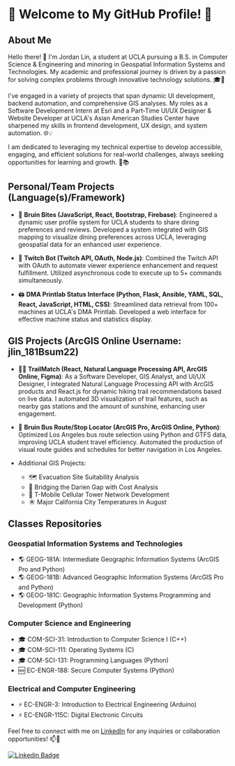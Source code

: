 # 🌟 Welcome to My GitHub Profile! 🌟

## About Me

Hello there! 👋 I'm Jordan Lin, a student at UCLA pursuing a B.S. in Computer Science & Engineering and minoring in Geospatial Information Systems and Technologies. My academic and professional journey is driven by a passion for solving complex problems through innovative technology solutions. 🎓🚀

I've engaged in a variety of projects that span dynamic UI development, backend automation, and comprehensive GIS analyses. My roles as a Software Development Intern at Esri and a Part-Time UI/UX Designer & Website Developer at UCLA's Asian American Studies Center have sharpened my skills in frontend development, UX design, and system automation. 🌐💡

I am dedicated to leveraging my technical expertise to develop accessible, engaging, and efficient solutions for real-world challenges, always seeking opportunities for learning and growth. 🌟📚

## Personal/Team Projects (Language(s)/Framework)

- 🍔 **Bruin Bites (JavaScript, React, Bootstrap, Firebase)**: Engineered a dynamic user profile system for UCLA students to share dining preferences and reviews. Developed a system integrated with GIS mapping to visualize dining preferences across UCLA, leveraging geospatial data for an enhanced user experience.

- 💬 **Twitch Bot (Twitch API, OAuth, Node.js)**: Combined the Twitch API with OAuth to automate viewer experience enhancement and request fulfillment. Utilized asynchronous code to execute up to 5+ commands simultaneously.

- 🖨️ **DMA Printlab Status Interface (Python, Flask, Ansible, YAML, SQL, React, JavaScript, HTML, CSS)**: Streamlined data retrieval from 100+ machines at UCLA's DMA Printlab. Developed a web interface for effective machine status and statistics display.

## GIS Projects (ArcGIS Online Username: jlin_181Bsum22)

- 🚶‍♂️ **TrailMatch (React, Natural Language Processing API, ArcGIS Online, Figma)**: As a Software Developer, GIS Analyst, and UI/UX Designer, I integrated Natural Language Processing API with ArcGIS products and React.js for dynamic hiking trail recommendations based on live data. I automated 3D visualization of trail features, such as nearby gas stations and the amount of sunshine, enhancing user engagement.

- 🚌 **Bruin Bus Route/Stop Locator (ArcGIS Pro, ArcGIS Online, Python)**: Optimized Los Angeles bus route selection using Python and GTFS data, improving UCLA student travel efficiency. Automated the production of visual route guides and schedules for better navigation in Los Angeles.

- Additional GIS Projects:
  - 🗺️ Evacuation Site Suitability Analysis
  - 🌉 Bridging the Darien Gap with Cost Analysis
  - 📶 T-Mobile Cellular Tower Network Development
  - ☀️ Major California City Temperatures in August

## Classes Repositories

### Geospatial Information Systems and Technologies

- 🌎 GEOG-181A: Intermediate Geographic Information Systems (ArcGIS Pro and Python)
- 🌎 GEOG-181B: Advanced Geographic Information Systems (ArcGIS Pro and Python)
- 🌎 GEOG-181C: Geographic Information Systems Programming and Development (Python)

### Computer Science and Engineering

- 🎓 COM-SCI-31: Introduction to Computer Science I (C++)
- 🎓 COM-SCI-111: Operating Systems (C)
- 🎓 COM-SCI-131: Programming Languages (Python)
- 🆕 EC-ENGR-188: Secure Computer Systems (Python)

### Electrical and Computer Engineering

- ⚡ EC-ENGR-3: Introduction to Electrical Engineering (Arduino)
- ⚡ EC-ENGR-115C: Digital Electronic Circuits

Feel free to connect with me on [LinkedIn](https://www.linkedin.com/in/jordanlin2003) for any inquiries or collaboration opportunities! 📫🤝

[![Linkedin Badge](https://img.shields.io/badge/-JordanLin-blue?style=flat-square&logo=Linkedin&logoColor=white&link=https://www.linkedin.com/in/jordanlin2003/)](https://www.linkedin.com/in/jordanlin2003/)
